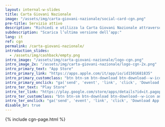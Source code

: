 ```yaml
---
layout: internal-w-slides
title: Carta Giovani Nazionale
image: "/assets/img/carta-giovani-nazionale/social-card-cgn.png"
pre-title: Servizio attivo
description: "Richiedi e utilizza la Carta Giovani Nazionale attraverso l’app IO in modo semplice e sicuro."
subdescription: "Scarica l’ultima versione dell’app:"
lang: it
ref: cgn
permalink: /carta-giovani-nazionale/
introduction_slides:
  - /assets/img/cashback/empty.png
intro_image: "/assets/img/carta-giovani-nazionale/logo-cgn.png"
intro_image_2x: "/assets/img/carta-giovani-nazionale/logo-cgn-2x.png"
intro_primary_text: "App Store"
intro_primary_link: "https://apps.apple.com/it/app/io/id1501681835"
intro_primary_customclass: "btn btn-sm btn-download btn-download--w-icon ios text-uppercase px-3 px-md-5 mr-2"
intro_primary_onclick: "ga('send', 'event', 'link', 'click', 'Download App: iOS', 1)"
intro_ter_text: "Play Store"
intro_ter_link: "https://play.google.com/store/apps/details?id=it.pagopa.io.app"
intro_ter_customclass: "btn btn-sm btn-download btn-download--w-icon android text-uppercase px-3 px-md-5 "
intro_ter_onclick: "ga('send', 'event', 'link', 'click', 'Download App: Android', 1)"
disable_br: true
---
```


{% include cgn-page.html %}
